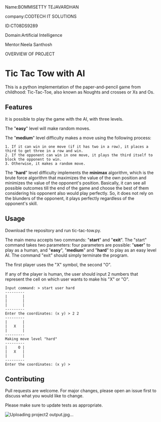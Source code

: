 Name:BOMMISETTY TEJAVARDHAN

company:CODTECH IT SOLUTIONS  

ID:CT08DS9289  

Domain:Artificial Intelligence    

Mentor:Neela Santhosh


OVERVIEW OF PROJECT

# Tic Tac Tow with AI

This is a python implementation of the paper-and-pencil game from childhood: Tic-Tac-Toe, also known as Noughts and crosses or 
Xs and Os.

## Features

It is possible to play the game with the AI, with three levels.

The "**easy**" level will make random moves.

The "**medium**" level difficulty makes a move using the following process:

    1. If it can win in one move (if it has two in a row), it places a third to get three in a row and win.
    2. If the opponent can win in one move, it plays the third itself to block the opponent to win.
    3. Otherwise, it makes a random move. 

The "**hard**" level difficulty implements the **minimax** algorithm, which is the brute force algorithm that maximizes the 
value of the own position and minimizes the value of the opponent's position. Basically, it can see all possible 
outcomes till the end of the game and choose the best of them considering his opponent also would play perfectly. So, it 
does not rely on the blunders of the opponent, it plays perfectly regardless of the opponent's skill.

 
## Usage

Download the repository and run tic-tac-tow.py.

The main menu accepts two commands: "**start**" and "**exit**". The "start" command takes two parameters: four parameters are 
possible: "**user**" to play as a human, and "**easy**", "**medium**" and "**hard**" to play as an easy level AI.
The command "exit" should simply terminate the program.

The first player uses the "X" symbol, the second "O".

If any of the player is human, the user should input 2 numbers that represent the cell on which user wants to make his 
"X" or "O".

```
Input command: > start user hard
---------
|       |
|       |
|       |
---------
Enter the coordinates: (x y) > 2 2
---------
|       |
|   X   |
|       |
---------
Making move level "hard"
---------
|     O |
|   X   |
|       |
---------
Enter the coordinates: (x y) > 
```

## Contributing
Pull requests are welcome. For major changes, please open an issue first to discuss what you would like to change.

Please make sure to update tests as appropriate.

![Uploading project2 output.jpg…]()
